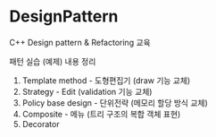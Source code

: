 # DesignPattern
C++ Design pattern &amp; Refactoring 교육

패턴 실습 (예제) 내용 정리
1. Template method     - 도형편집기 (draw 기능 교체)
2. Strategy            - Edit (validation 기능 교체)
3. Policy base design  - 단위전략 (메모리 할당 방식 교체)
4. Composite           - 메뉴 (트리 구조의 복합 객체 표현)
5. Decorator
